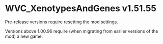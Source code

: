 # WVC_XenotypesAndGenes v1.51.55
 
Pre-release versions require resetting the mod settings.

Versions above 1.00.96 require (when migrating from earlier versions of the mod) a new game.